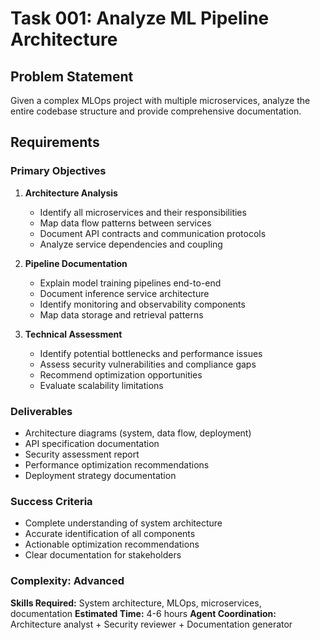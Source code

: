 # Task 001: Analyze ML Pipeline Architecture

## Problem Statement
Given a complex MLOps project with multiple microservices, analyze the entire codebase structure and provide comprehensive documentation.

## Requirements

### Primary Objectives
1. **Architecture Analysis**
   - Identify all microservices and their responsibilities
   - Map data flow patterns between services
   - Document API contracts and communication protocols
   - Analyze service dependencies and coupling

2. **Pipeline Documentation**
   - Explain model training pipelines end-to-end
   - Document inference service architecture
   - Identify monitoring and observability components
   - Map data storage and retrieval patterns

3. **Technical Assessment**
   - Identify potential bottlenecks and performance issues
   - Assess security vulnerabilities and compliance gaps
   - Recommend optimization opportunities
   - Evaluate scalability limitations

### Deliverables
- Architecture diagrams (system, data flow, deployment)
- API specification documentation
- Security assessment report
- Performance optimization recommendations
- Deployment strategy documentation

### Success Criteria
- Complete understanding of system architecture
- Accurate identification of all components
- Actionable optimization recommendations
- Clear documentation for stakeholders

### Complexity: Advanced
**Skills Required:** System architecture, MLOps, microservices, documentation
**Estimated Time:** 4-6 hours
**Agent Coordination:** Architecture analyst + Security reviewer + Documentation generator
